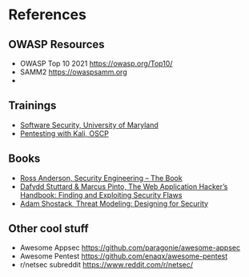 # References

## OWASP Resources
- OWASP Top 10 2021 https://owasp.org/Top10/ 
- SAMM2 https://owaspsamm.org
- 

## Trainings
- [Software Security, University of Maryland](https://www.coursera.org/learn/software-security)
- [Pentesting with Kali, OSCP](https://www.offensive-security.com/information-security-training/penetration-testing-training-kali-linux/)

## Books
- [Ross Anderson, Security Engineering – The Book](https://www.cl.cam.ac.uk/~rja14/book.html)
- [Dafydd Stuttard & Marcus Pinto, The Web Application Hacker’s Handbook: Finding and Exploiting Security Flaws](http://mdsec.net/wahh/)
- [Adam Shostack, Threat Modeling: Designing for Security](https://shostack.org/books/threat-modeling-book)

## Other cool stuff
- Awesome Appsec https://github.com/paragonie/awesome-appsec
- Awesome Pentest https://github.com/enaqx/awesome-pentest
- r/netsec subreddit https://www.reddit.com/r/netsec/
